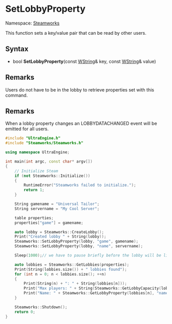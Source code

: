 # SetLobbyProperty

Namespace: [Steamworks](Steamworks.md)

This function sets a key/value pair that can be read by other users.

## Syntax

- bool **SetLobbyProperty**(const [WString](WString.md)& key, const [WString](WString.md)& value)

## Remarks

Users do not have to be in the lobby to retrieve properties set with this command.

## Remarks

When a lobby property changes an LOBBYDATACHANGED event will be emitted for all users.

```c++
#include "UltraEngine.h"
#include "Steamworks/Steamworks.h"

using namespace UltraEngine;

int main(int argc, const char* argv[])
{
    // Initialize Steam
    if (not Steamworks::Initialize())
    {
        RuntimeError("Steamworks failed to initialize.");
        return 1;
    }

    String gamename = "Universal Tailor";
    String servername = "My Cool Server";

    table properties;
    properties["game"] = gamename;

    auto lobby = Steamworks::CreateLobby();
    Print("Created lobby " + String(lobby));
    Steamworks::SetLobbyProperty(lobby, "game", gamename);
    Steamworks::SetLobbyProperty(lobby, "name", servername);

    Sleep(1000);// we have to pause briefly before the lobby will be listed in search results

    auto lobbies = Steamworks::GetLobbies(properties);
    Print(String(lobbies.size()) + " lobbies found");
    for (int n = 0; n < lobbies.size(); ++n)
    {
        Print(String(n) + ": " + String(lobbies[n]));
        Print("Max players: " + String(Steamworks::GetLobbyCapacity(lobbies[n])));
        Print("Name: " + Steamworks::GetLobbyProperty(lobbies[n], "name"));
    }

    Steamworks::Shutdown();
    return 0;
}
```
